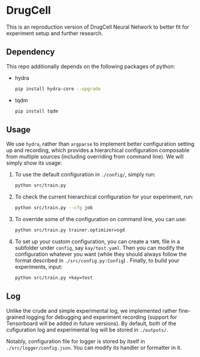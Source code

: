 # DrugCell

This is an reproduction version of DrugCell Neural Network to better fit for experiment setup and further research.

## Dependency

This repo additionally depends on the following packages of python:

- hydra
  
  ```bash
  pip install hydra-core --upgrade
  ```

- tqdm

  ```bash
  pip install tqdm
  ```

## Usage

We use `hydra`, rather than `argparse` to implement better configuration setting up and recording, which provides a hierarchical configuration composable from multiple sources (including overriding from command line). We will simply show its usage:

1. To use the default configuration in `./config/`, simply run:

   ```bash
   python src/train.py
   ```

2. To check the current  hierarchical configuration for your experiment, run:

   ```bash
   python src/train.py --cfg job
   ```

3. To override some of the configuration on command line, you can use:

   ``` bash
   python src/train.py trainer.optimizer=sgd 
   ```

4. To set up your custom configuration, you can create a `YAML` file in a subfolder under `config`, say `kay/test.yaml`. Then you can modify the configuration whatever you want (while they should always follow the format described in `./src/config.py:Config`) . Finally, to build your experiments, input:

   ```bash
   python src/train.py +kay=test
   ```

## Log

Unlike the crude and simple experimental log, we implemented rather fine-grained logging for debugging and experiment recording (support for Tensorboard will be added in future versions). By default, both of the cufiguration log and experimental log will be stored in `./outputs/`.

Notably, configuration file for logger is stored by itself in `./src/logger/config.json`. You can modify its handler or formatter in it.

